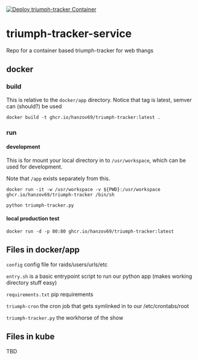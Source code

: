 [![Deploy triumph-tracker Container](https://github.com/hanzov69/triumph-tracker-service/actions/workflows/docker-image.yml/badge.svg?branch=main)](https://github.com/hanzov69/triumph-tracker-service/actions/workflows/docker-image.yml)

# triumph-tracker-service
Repo for a container based triumph-tracker for web thangs

## docker
### build
This is relative to the `docker/app` directory. Notice that tag is latest, semver can (should?) be used

`docker build -t ghcr.io/hanzov69/triumph-tracker:latest .`

### run
#### development
This is for mount your local directory in to `/usr/workspace`, which can be used for development.

Note that `/app` exists separately from this. 

`docker run -it -w /usr/workspace -v ${PWD}:/usr/workspace ghcr.io/hanzov69/triumph-tracker /bin/sh`

`python triumph-tracker.py`

#### local production test
`docker run -d -p 80:80 ghcr.io/hanzov69/triumph-tracker:latest`

## Files in docker/app
`config` config file for raids/users/urls/etc

`entry.sh` is a basic entrypoint script to run our python app (makes working directory stuff easy)

`requirements.txt` pip requirements

`triumph-cron` the cron job that gets symlinked in to our /etc/crontabs/root

`triumph-tracker.py` the workhorse of the show

## Files in kube
TBD